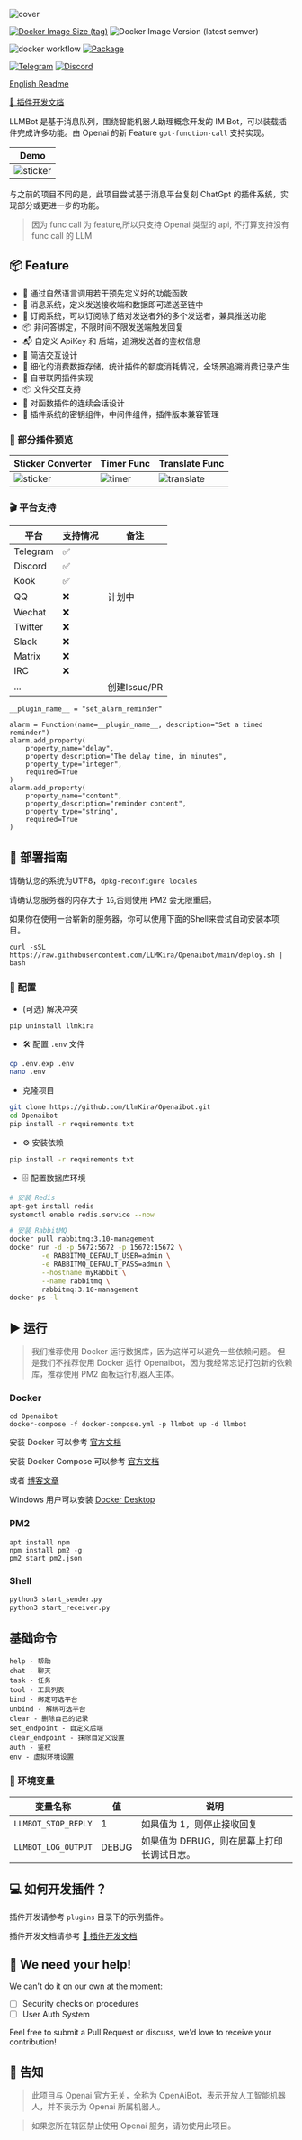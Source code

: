 ![cover](https://raw.githubusercontent.com/LlmKira/.github/main/llmbot/project_cover.png)

[![Docker Image Size (tag)](https://img.shields.io/badge/Docker-Image-blue)](https://hub.docker.com/repository/docker/sudoskys/llmbot/general)
![Docker Image Version (latest semver)](https://img.shields.io/docker/v/sudoskys/llmbot)

![docker workflow](https://github.com/llmkira/openaibot/actions/workflows/docker-ci.yaml/badge.svg)
[![Package](https://github.com/LlmKira/Openaibot/actions/workflows/publish.yml/badge.svg)](https://github.com/LlmKira/Openaibot/actions/workflows/publish.yml)

[![Telegram](https://img.shields.io/badge/Join-Telegram-blue)](https://t.me/Openai_LLM)
[![Discord](https://img.shields.io/badge/Join-Discord-blue)](https://discord.gg/6QHNdwhdE5)

[English Readme](README_EN.md)

[🧀 插件开发文档](https://llmkira.github.io/Docs/plugin/basic)

LLMBot 是基于消息队列，围绕智能机器人助理概念开发的 IM Bot，可以装载插件完成许多功能。由 Openai 的新
Feature `gpt-function-call`
支持实现。

| Demo                              |
|-----------------------------------|
| ![sticker](./docs/chain_chat.gif) | ![timer](./docs/timer_func.gif) |

与之前的项目不同的是，此项目尝试基于消息平台复刻 ChatGpt 的插件系统，实现部分或更进一步的功能。

> 因为 func call 为 feature,所以只支持 Openai 类型的 api, 不打算支持没有 func call 的 LLM

## 📦 Feature

- 🍪 通过自然语言调用若干预先定义好的功能函数
- 📝 消息系统，定义发送接收端和数据即可递送至链中
- 📎 订阅系统，可以订阅除了结对发送者外的多个发送者，兼具推送功能
- 📦 非问答绑定，不限时间不限发送端触发回复
- 📬 自定义 ApiKey 和 后端，追溯发送者的鉴权信息
- 🍾 简洁交互设计
- 🎵 细化的消费数据存储，统计插件的额度消耗情况，全场景追溯消费记录产生
- 🍰 自带联网插件实现
- 📦 文件交互支持
- 🍖 对函数插件的连续会话设计
- 🍟 插件系统的密钥组件，中间件组件，插件版本兼容管理

### 🧀 部分插件预览

| Sticker Converter                   | Timer Func                      | Translate Func                               |
|-------------------------------------|---------------------------------|----------------------------------------------|
| ![sticker](./docs/sticker_func.gif) | ![timer](./docs/timer_func.gif) | ![translate](./docs/translate_file_func.gif) |

### 🎬 平台支持

| 平台       | 支持情况 | 备注         |
|----------|------|------------|
| Telegram | ✅    |            |
| Discord  | ✅    |            |
| Kook     | ✅    |            |
| QQ       | ❌    | 计划中        |
| Wechat   | ❌    |            |
| Twitter  | ❌    |            |
| Slack    | ❌    |            |
| Matrix   | ❌    |            |
| IRC      | ❌    |            |
| ...      |      | 创建Issue/PR |

```python3
__plugin_name__ = "set_alarm_reminder"

alarm = Function(name=__plugin_name__, description="Set a timed reminder")
alarm.add_property(
    property_name="delay",
    property_description="The delay time, in minutes",
    property_type="integer",
    required=True
)
alarm.add_property(
    property_name="content",
    property_description="reminder content",
    property_type="string",
    required=True
)
```

## 📝 部署指南

请确认您的系统为UTF8，`dpkg-reconfigure locales`

请确认您服务器的内存大于 `1G`,否则使用 PM2 会无限重启。

如果你在使用一台崭新的服务器，你可以使用下面的Shell来尝试自动安装本项目。

```shell
curl -sSL https://raw.githubusercontent.com/LLMKira/Openaibot/main/deploy.sh | bash

```

### 🌻 配置

- (可选) 解决冲突

`pip uninstall llmkira`

- 🛠 配置 `.env` 文件

```bash
cp .env.exp .env
nano .env

```

- 克隆项目

```bash
git clone https://github.com/LlmKira/Openaibot.git
cd Openaibot
pip install -r requirements.txt

```

- ⚙️ 安装依赖

```bash
pip install -r requirements.txt
```

- 🗄 配置数据库环境

```bash
# 安装 Redis
apt-get install redis
systemctl enable redis.service --now
```

```bash
# 安装 RabbitMQ
docker pull rabbitmq:3.10-management
docker run -d -p 5672:5672 -p 15672:15672 \
        -e RABBITMQ_DEFAULT_USER=admin \
        -e RABBITMQ_DEFAULT_PASS=admin \
        --hostname myRabbit \
        --name rabbitmq \
        rabbitmq:3.10-management 
docker ps -l
```  

## ▶️ 运行

> 我们推荐使用 Docker 运行数据库，因为这样可以避免一些依赖问题。
> 但是我们不推荐使用 Docker 运行 Openaibot，因为我经常忘记打包新的依赖库，推荐使用 PM2 面板运行机器人主体。

### Docker

```shell
cd Openaibot
docker-compose -f docker-compose.yml -p llmbot up -d llmbot

```

安装 Docker 可以参考 [官方文档](https://docs.docker.com/engine/install/ubuntu/)

安装 Docker Compose 可以参考 [官方文档](https://docs.docker.com/compose/install/)

或者 [博客文章](https://krau.top/posts/install-docker-one-key)

Windows 用户可以安装 [Docker Desktop](https://www.docker.com/products/docker-desktop/)

### PM2

````
apt install npm
npm install pm2 -g
pm2 start pm2.json
````

### Shell

```bash
python3 start_sender.py
python3 start_receiver.py

```

## 基础命令

```shell
help - 帮助
chat - 聊天
task - 任务
tool - 工具列表
bind - 绑定可选平台
unbind - 解绑可选平台
clear - 删除自己的记录
set_endpoint - 自定义后端
clear_endpoint - 抹除自定义设置
auth - 鉴权
env - 虚拟环境设置

```

### 🥽 环境变量

| 变量名称                | 值     | 说明                       |
|---------------------|-------|--------------------------|
| `LLMBOT_STOP_REPLY` | 1     | 如果值为 1，则停止接收回复           |
| `LLMBOT_LOG_OUTPUT` | DEBUG | 如果值为 DEBUG，则在屏幕上打印长调试日志。 |

## 💻 如何开发插件？

插件开发请参考 `plugins` 目录下的示例插件。

插件开发文档请参考 [🧀 插件开发文档](https://llmkira.github.io/Docs/plugin/basic)

## 🤝 We need your help!

We can't do it on our own at the moment:

- [ ] Security checks on procedures
- [ ] User Auth System

Feel free to submit a Pull Request or discuss, we'd love to receive your contribution!

## 📜 告知

> 此项目与 Openai 官方无关，全称为 OpenAiBot，表示开放人工智能机器人，并不表示为 Openai 所属机器人。

> 如果您所在辖区禁止使用 Openai 服务，请勿使用此项目。
